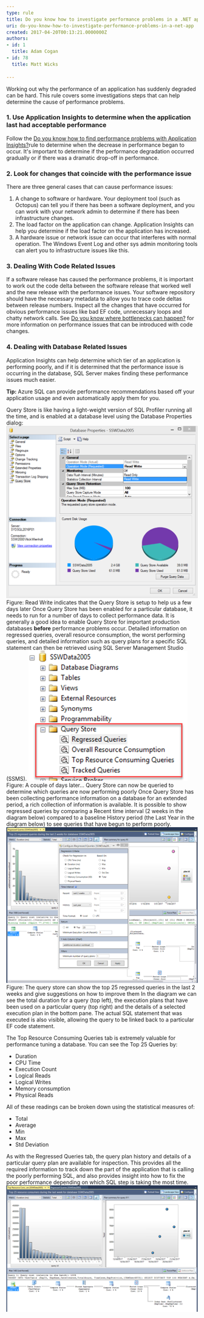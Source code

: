 ```yaml
---
type: rule
title: Do you know how to investigate performance problems in a .NET app?
uri: do-you-know-how-to-investigate-performance-problems-in-a-net-app
created: 2017-04-20T00:13:21.0000000Z
authors:
- id: 1
  title: Adam Cogan
- id: 78
  title: Matt Wicks

---
```


 Working out why the performance of an application has suddenly degraded can be hard.  This rule covers some investigations steps that can help determine the cause of performance problems.
 
### 1. Use Application Insights to determine when the application last had acceptable performance​ 

Follow the [Do you know how to find performance problems with Application Insights?​](/_layouts/15/FIXUPREDIRECT.ASPX?WebId=3dfc0e07-e23a-4cbb-aac2-e778b71166a2&TermSetId=07da3ddf-0924-4cd2-a6d4-a4809ae20160&TermId=ee100854-c5a4-44fd-ae5e-1d3a825ca4fe) rule to determine when the decrease in performance began to occur. It'​s important to determine if the performance degradation occurred gradually or if there was a dramatic drop-off in performance.

### 2. Look for changes that coincide with the performance issue​​


There are three general cases that can cause performance issues:

1. A change to software or hardware.  Your deployment tool (such as Octopus) can tell you if there has been a software deployment, and you can work with your network admin to determine if there has been infrastructure changes.
2. The load factor on the application can change.  Application Insights can help you determine if the load factor on the application has increased.
3. A hardware issue or network issue can occur that interferes with normal operation.​  The Windows Event ​Log and other sys admin monitoring tools can alert you to infrastructure issues like this.


### 3. ​Dealing With Code Related Issues​


If a software release has caused the performance problems, it is important to work out the code delta between the software release that worked well and the new release with the performance issues.  Your software repository should have the necessary metadata to allow you to trace code deltas between release numbers.  Inspect all the changes that have occurred for obvious performance issues like bad EF code, unnecessary loops and chatty network calls.  See [Do you know where bottlenecks can happen?​](/_layouts/15/FIXUPREDIRECT.ASPX?WebId=3dfc0e07-e23a-4cbb-aac2-e778b71166a2&TermSetId=07da3ddf-0924-4cd2-a6d4-a4809ae20160&TermId=9d3e03da-fb33-499f-84c7-04976d866b5b) for more information on performance issues that can be introduced with code changes.

### 4. Dealing with Database Related Issues​​


Application Insights can help determine which tier of an application is performing poorly, and if it is determined that the performance issue is occurring in the database, SQL Server makes finding these performance issues much easier.

**Tip:** Azure SQL can provide performance recommendations based off your application usage and even automatically apply them for you.

Query Store is like having a light-weight version of SQL Profiler running all the time, and is enabled at a database level using the Database Properties dialog:
![](QueryStore1.png)Figure: Read Write indicates that the Query Store is setup to help us a few days later
Once Query Store has been enabled for a particular database, it needs to run for a number of days to collect performance data.  It is generally a good idea to enable Query Store for important production databases     **before** performance problems occur.  Detailed information on regressed queries, overall resource consumption, the worst performing queries, and detailed information such as query plans for a specific SQL statement can then be retrieved using SQL Server Management Studio (SSMS).
![](QueryStore3.png)Figure: A couple of days later… Query Store can now be queried to determine which queries are now performing poorly
Once Query Store has been collecting performance information on a database for an extended period, a rich collection of information is available.  It is possible to show regressed queries by comparing a Recent time interval (2 weeks in the diagram below) compared to a baseline History period (the Last Year in the diagram below) to see queries that have begun to perform poorly.
![](QueryStore2.png)Figure: The query store can show the top 25 regressed queries in the last 2 weeks and give suggestions on how to improve them
In the diagram we can see the total duration for a query (top left), the execution plans that have been used on a particular query (top right) and the details of a selected execution plan in the bottom pane.  The actual SQL statement that was executed is also visible, allowing the query to be linked back to a particular EF code statement.

The Top Resource Consuming Queries tab is extremely valuable for performance tuning a database.  You can see the Top 25 Queries by:

- Duration
- CPU Time
- Execution Count
- Logical Reads
- Logical Writes
- Memory consumption
- Physical Reads


All of these readings can be broken down using the  statistical measures of:

- Total
- Average
- Min
- Max
- Std Deviation


As with the Regressed Queries tab, the query plan history and details of a particular query plan are available for inspection. ​This provides all the required information to track down the part of the application that is calling the poorly performing SQL, and also provides insight into how to fix the poor performance depending on which SQL step is taking the most time.
![](QueryStore4.png)
